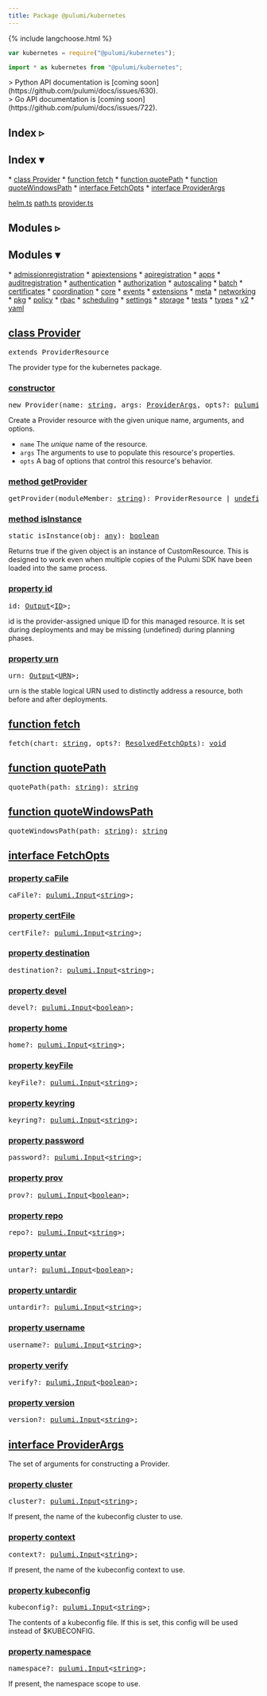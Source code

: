 ```yaml
---
title: Package @pulumi/kubernetes
---
```


<!-- WARNING: this page was generated by a tool. Do not edit it by hand. -->
<!-- To change it, please see https://github.com/pulumi/docs/tree/master/tools/tscdocgen. -->


{% include langchoose.html %}

```javascript
var kubernetes = require("@pulumi/kubernetes");
```

```typescript
import * as kubernetes from "@pulumi/kubernetes";
```

<div class="language-prologue-python"></div>
> Python API documentation is [coming soon](https://github.com/pulumi/docs/issues/630).

<div class="language-prologue-go"></div>
> Go API documentation is [coming soon](https://github.com/pulumi/docs/issues/722).


<div class="toggleVisible" markdown="1">
<div class="collapsed" markdown="1">
<h2 class="pdoc-module-header toggleButton" title="Click to show Index">Index ▹</h2>
</div>
<div class="expanded" markdown="1">
<h2 class="pdoc-module-header toggleButton" title="Click to hide Index">Index ▾</h2>
<div class="pdoc-module-contents" markdown="1">
* <a href="#Provider">class Provider</a>
* <a href="#fetch">function fetch</a>
* <a href="#quotePath">function quotePath</a>
* <a href="#quoteWindowsPath">function quoteWindowsPath</a>
* <a href="#FetchOpts">interface FetchOpts</a>
* <a href="#ProviderArgs">interface ProviderArgs</a>

<a href="https://github.com/pulumi/pulumi-kubernetes/blob/master/sdk/nodejs/helm.ts">helm.ts</a> <a href="https://github.com/pulumi/pulumi-kubernetes/blob/master/sdk/nodejs/path.ts">path.ts</a> <a href="https://github.com/pulumi/pulumi-kubernetes/blob/master/sdk/nodejs/provider.ts">provider.ts</a> 
</div>
</div>
</div>

<div class="toggleVisible" markdown="1">
<div class="collapsed" markdown="1">
<h2 class="pdoc-module-header toggleButton" title="Click to show Modules">Modules ▹</h2>
</div>
<div class="expanded" markdown="1">
<h2 class="pdoc-module-header toggleButton" title="Click to hide Modules">Modules ▾</h2>
<div class="pdoc-module-contents" markdown="1">
* <a href="admissionregistration">admissionregistration</a>
* <a href="apiextensions">apiextensions</a>
* <a href="apiregistration">apiregistration</a>
* <a href="apps">apps</a>
* <a href="auditregistration">auditregistration</a>
* <a href="authentication">authentication</a>
* <a href="authorization">authorization</a>
* <a href="autoscaling">autoscaling</a>
* <a href="batch">batch</a>
* <a href="certificates">certificates</a>
* <a href="coordination">coordination</a>
* <a href="core">core</a>
* <a href="events">events</a>
* <a href="extensions">extensions</a>
* <a href="meta">meta</a>
* <a href="networking">networking</a>
* <a href="pkg">pkg</a>
* <a href="policy">policy</a>
* <a href="rbac">rbac</a>
* <a href="scheduling">scheduling</a>
* <a href="settings">settings</a>
* <a href="storage">storage</a>
* <a href="tests">tests</a>
* <a href="types">types</a>
* <a href="v2">v2</a>
* <a href="yaml">yaml</a>
</div>
</div>
</div>

<h2 class="pdoc-module-header" id="Provider">
<a class="pdoc-member-name" href="https://github.com/pulumi/pulumi-kubernetes/blob/master/sdk/nodejs/provider.ts#L3368">class <b>Provider</b></a>
</h2>
<div class="pdoc-module-contents" markdown="1">
<pre class="highlight"><span class='kd'>extends</span> ProviderResource</pre>

The provider type for the kubernetes package.

<h3 class="pdoc-member-header" id="Provider-constructor">
<a class="pdoc-child-name" href="https://github.com/pulumi/pulumi-kubernetes/blob/master/sdk/nodejs/provider.ts#L3368"> <b>constructor</b></a>
</h3>
<div class="pdoc-member-contents" markdown="1">

<pre class="highlight"><span class='kd'></span><span class='kd'>new</span> Provider(name: <span class='kd'><a href='https://developer.mozilla.org/en-US/docs/Web/JavaScript/Reference/Global_Objects/String'>string</a></span>, args: <a href='#ProviderArgs'>ProviderArgs</a>, opts?: <a href='https://pulumi.io/reference/pkg/nodejs/@pulumi/pulumi/#ResourceOptions'>pulumi.ResourceOptions</a>)</pre>


Create a Provider resource with the given unique name, arguments, and options.

* `name` The _unique_ name of the resource.
* `args` The arguments to use to populate this resource&#39;s properties.
* `opts` A bag of options that control this resource&#39;s behavior.

</div>
<h3 class="pdoc-member-header" id="Provider-getProvider">
<a class="pdoc-child-name" href="https://github.com/pulumi/pulumi-kubernetes/blob/master/sdk/nodejs/node_modules/@pulumi/pulumi/resource.d.ts#L13">method <b>getProvider</b></a>
</h3>
<div class="pdoc-member-contents" markdown="1">

<pre class="highlight"><span class='kd'></span>getProvider(moduleMember: <span class='kd'><a href='https://developer.mozilla.org/en-US/docs/Web/JavaScript/Reference/Global_Objects/String'>string</a></span>): ProviderResource | <span class='kd'><a href='https://developer.mozilla.org/en-US/docs/Web/JavaScript/Reference/Global_Objects/undefined'>undefined</a></span></pre>

</div>
<h3 class="pdoc-member-header" id="Provider-isInstance">
<a class="pdoc-child-name" href="https://github.com/pulumi/pulumi-kubernetes/blob/master/sdk/nodejs/node_modules/@pulumi/pulumi/resource.d.ts#L85">method <b>isInstance</b></a>
</h3>
<div class="pdoc-member-contents" markdown="1">

<pre class="highlight"><span class='kd'>static </span>isInstance(obj: <span class='kd'><a href='https://www.typescriptlang.org/docs/handbook/basic-types.html#any'>any</a></span>): <span class='kd'><a href='https://developer.mozilla.org/en-US/docs/Web/JavaScript/Reference/Global_Objects/Boolean'>boolean</a></span></pre>


Returns true if the given object is an instance of CustomResource.  This is designed to work even when
multiple copies of the Pulumi SDK have been loaded into the same process.

</div>
<h3 class="pdoc-member-header" id="Provider-id">
<a class="pdoc-child-name" href="https://github.com/pulumi/pulumi-kubernetes/blob/master/sdk/nodejs/node_modules/@pulumi/pulumi/resource.d.ts#L80">property <b>id</b></a>
</h3>
<div class="pdoc-member-contents" markdown="1">
<pre class="highlight"><span class='kd'></span>id: <a href='https://pulumi.io/reference/pkg/nodejs/@pulumi/pulumi/#Output'>Output</a>&lt;<a href='https://pulumi.io/reference/pkg/nodejs/@pulumi/pulumi/#ID'>ID</a>&gt;;</pre>

id is the provider-assigned unique ID for this managed resource.  It is set during
deployments and may be missing (undefined) during planning phases.

</div>
<h3 class="pdoc-member-header" id="Provider-urn">
<a class="pdoc-child-name" href="https://github.com/pulumi/pulumi-kubernetes/blob/master/sdk/nodejs/node_modules/@pulumi/pulumi/resource.d.ts#L11">property <b>urn</b></a>
</h3>
<div class="pdoc-member-contents" markdown="1">
<pre class="highlight"><span class='kd'></span>urn: <a href='https://pulumi.io/reference/pkg/nodejs/@pulumi/pulumi/#Output'>Output</a>&lt;<a href='https://pulumi.io/reference/pkg/nodejs/@pulumi/pulumi/#URN'>URN</a>&gt;;</pre>

urn is the stable logical URN used to distinctly address a resource, both before and after
deployments.

</div>
</div>
<h2 class="pdoc-module-header" id="fetch">
<a class="pdoc-member-name" href="https://github.com/pulumi/pulumi-kubernetes/blob/master/sdk/nodejs/helm.ts#L324">function <b>fetch</b></a>
</h2>
<div class="pdoc-module-contents" markdown="1">

<pre class="highlight"><span class='kd'></span>fetch(chart: <span class='kd'><a href='https://developer.mozilla.org/en-US/docs/Web/JavaScript/Reference/Global_Objects/String'>string</a></span>, opts?: <a href='#ResolvedFetchOpts'>ResolvedFetchOpts</a>): <span class='kd'><a href='https://www.typescriptlang.org/docs/handbook/basic-types.html#void'>void</a></span></pre>

</div>
<h2 class="pdoc-module-header" id="quotePath">
<a class="pdoc-member-name" href="https://github.com/pulumi/pulumi-kubernetes/blob/master/sdk/nodejs/path.ts#L3">function <b>quotePath</b></a>
</h2>
<div class="pdoc-module-contents" markdown="1">

<pre class="highlight"><span class='kd'></span>quotePath(path: <span class='kd'><a href='https://developer.mozilla.org/en-US/docs/Web/JavaScript/Reference/Global_Objects/String'>string</a></span>): <span class='kd'><a href='https://developer.mozilla.org/en-US/docs/Web/JavaScript/Reference/Global_Objects/String'>string</a></span></pre>

</div>
<h2 class="pdoc-module-header" id="quoteWindowsPath">
<a class="pdoc-member-name" href="https://github.com/pulumi/pulumi-kubernetes/blob/master/sdk/nodejs/path.ts#L11">function <b>quoteWindowsPath</b></a>
</h2>
<div class="pdoc-module-contents" markdown="1">

<pre class="highlight"><span class='kd'></span>quoteWindowsPath(path: <span class='kd'><a href='https://developer.mozilla.org/en-US/docs/Web/JavaScript/Reference/Global_Objects/String'>string</a></span>): <span class='kd'><a href='https://developer.mozilla.org/en-US/docs/Web/JavaScript/Reference/Global_Objects/String'>string</a></span></pre>

</div>
<h2 class="pdoc-module-header" id="FetchOpts">
<a class="pdoc-member-name" href="https://github.com/pulumi/pulumi-kubernetes/blob/master/sdk/nodejs/helm.ts#L245">interface <b>FetchOpts</b></a>
</h2>
<div class="pdoc-module-contents" markdown="1">
<h3 class="pdoc-member-header" id="FetchOpts-caFile">
<a class="pdoc-child-name" href="https://github.com/pulumi/pulumi-kubernetes/blob/master/sdk/nodejs/helm.ts#L250">property <b>caFile</b></a>
</h3>
<div class="pdoc-member-contents" markdown="1">
<pre class="highlight"><span class='kd'></span>caFile?: <a href='https://pulumi.io/reference/pkg/nodejs/@pulumi/pulumi/#Input'>pulumi.Input</a>&lt;<span class='kd'><a href='https://developer.mozilla.org/en-US/docs/Web/JavaScript/Reference/Global_Objects/String'>string</a></span>&gt;;</pre>
</div>
<h3 class="pdoc-member-header" id="FetchOpts-certFile">
<a class="pdoc-child-name" href="https://github.com/pulumi/pulumi-kubernetes/blob/master/sdk/nodejs/helm.ts#L253">property <b>certFile</b></a>
</h3>
<div class="pdoc-member-contents" markdown="1">
<pre class="highlight"><span class='kd'></span>certFile?: <a href='https://pulumi.io/reference/pkg/nodejs/@pulumi/pulumi/#Input'>pulumi.Input</a>&lt;<span class='kd'><a href='https://developer.mozilla.org/en-US/docs/Web/JavaScript/Reference/Global_Objects/String'>string</a></span>&gt;;</pre>
</div>
<h3 class="pdoc-member-header" id="FetchOpts-destination">
<a class="pdoc-child-name" href="https://github.com/pulumi/pulumi-kubernetes/blob/master/sdk/nodejs/helm.ts#L260">property <b>destination</b></a>
</h3>
<div class="pdoc-member-contents" markdown="1">
<pre class="highlight"><span class='kd'></span>destination?: <a href='https://pulumi.io/reference/pkg/nodejs/@pulumi/pulumi/#Input'>pulumi.Input</a>&lt;<span class='kd'><a href='https://developer.mozilla.org/en-US/docs/Web/JavaScript/Reference/Global_Objects/String'>string</a></span>&gt;;</pre>
</div>
<h3 class="pdoc-member-header" id="FetchOpts-devel">
<a class="pdoc-child-name" href="https://github.com/pulumi/pulumi-kubernetes/blob/master/sdk/nodejs/helm.ts#L283">property <b>devel</b></a>
</h3>
<div class="pdoc-member-contents" markdown="1">
<pre class="highlight"><span class='kd'></span>devel?: <a href='https://pulumi.io/reference/pkg/nodejs/@pulumi/pulumi/#Input'>pulumi.Input</a>&lt;<span class='kd'><a href='https://developer.mozilla.org/en-US/docs/Web/JavaScript/Reference/Global_Objects/Boolean'>boolean</a></span>&gt;;</pre>
</div>
<h3 class="pdoc-member-header" id="FetchOpts-home">
<a class="pdoc-child-name" href="https://github.com/pulumi/pulumi-kubernetes/blob/master/sdk/nodejs/helm.ts#L279">property <b>home</b></a>
</h3>
<div class="pdoc-member-contents" markdown="1">
<pre class="highlight"><span class='kd'></span>home?: <a href='https://pulumi.io/reference/pkg/nodejs/@pulumi/pulumi/#Input'>pulumi.Input</a>&lt;<span class='kd'><a href='https://developer.mozilla.org/en-US/docs/Web/JavaScript/Reference/Global_Objects/String'>string</a></span>&gt;;</pre>
</div>
<h3 class="pdoc-member-header" id="FetchOpts-keyFile">
<a class="pdoc-child-name" href="https://github.com/pulumi/pulumi-kubernetes/blob/master/sdk/nodejs/helm.ts#L256">property <b>keyFile</b></a>
</h3>
<div class="pdoc-member-contents" markdown="1">
<pre class="highlight"><span class='kd'></span>keyFile?: <a href='https://pulumi.io/reference/pkg/nodejs/@pulumi/pulumi/#Input'>pulumi.Input</a>&lt;<span class='kd'><a href='https://developer.mozilla.org/en-US/docs/Web/JavaScript/Reference/Global_Objects/String'>string</a></span>&gt;;</pre>
</div>
<h3 class="pdoc-member-header" id="FetchOpts-keyring">
<a class="pdoc-child-name" href="https://github.com/pulumi/pulumi-kubernetes/blob/master/sdk/nodejs/helm.ts#L263">property <b>keyring</b></a>
</h3>
<div class="pdoc-member-contents" markdown="1">
<pre class="highlight"><span class='kd'></span>keyring?: <a href='https://pulumi.io/reference/pkg/nodejs/@pulumi/pulumi/#Input'>pulumi.Input</a>&lt;<span class='kd'><a href='https://developer.mozilla.org/en-US/docs/Web/JavaScript/Reference/Global_Objects/String'>string</a></span>&gt;;</pre>
</div>
<h3 class="pdoc-member-header" id="FetchOpts-password">
<a class="pdoc-child-name" href="https://github.com/pulumi/pulumi-kubernetes/blob/master/sdk/nodejs/helm.ts#L266">property <b>password</b></a>
</h3>
<div class="pdoc-member-contents" markdown="1">
<pre class="highlight"><span class='kd'></span>password?: <a href='https://pulumi.io/reference/pkg/nodejs/@pulumi/pulumi/#Input'>pulumi.Input</a>&lt;<span class='kd'><a href='https://developer.mozilla.org/en-US/docs/Web/JavaScript/Reference/Global_Objects/String'>string</a></span>&gt;;</pre>
</div>
<h3 class="pdoc-member-header" id="FetchOpts-prov">
<a class="pdoc-child-name" href="https://github.com/pulumi/pulumi-kubernetes/blob/master/sdk/nodejs/helm.ts#L286">property <b>prov</b></a>
</h3>
<div class="pdoc-member-contents" markdown="1">
<pre class="highlight"><span class='kd'></span>prov?: <a href='https://pulumi.io/reference/pkg/nodejs/@pulumi/pulumi/#Input'>pulumi.Input</a>&lt;<span class='kd'><a href='https://developer.mozilla.org/en-US/docs/Web/JavaScript/Reference/Global_Objects/Boolean'>boolean</a></span>&gt;;</pre>
</div>
<h3 class="pdoc-member-header" id="FetchOpts-repo">
<a class="pdoc-child-name" href="https://github.com/pulumi/pulumi-kubernetes/blob/master/sdk/nodejs/helm.ts#L269">property <b>repo</b></a>
</h3>
<div class="pdoc-member-contents" markdown="1">
<pre class="highlight"><span class='kd'></span>repo?: <a href='https://pulumi.io/reference/pkg/nodejs/@pulumi/pulumi/#Input'>pulumi.Input</a>&lt;<span class='kd'><a href='https://developer.mozilla.org/en-US/docs/Web/JavaScript/Reference/Global_Objects/String'>string</a></span>&gt;;</pre>
</div>
<h3 class="pdoc-member-header" id="FetchOpts-untar">
<a class="pdoc-child-name" href="https://github.com/pulumi/pulumi-kubernetes/blob/master/sdk/nodejs/helm.ts#L289">property <b>untar</b></a>
</h3>
<div class="pdoc-member-contents" markdown="1">
<pre class="highlight"><span class='kd'></span>untar?: <a href='https://pulumi.io/reference/pkg/nodejs/@pulumi/pulumi/#Input'>pulumi.Input</a>&lt;<span class='kd'><a href='https://developer.mozilla.org/en-US/docs/Web/JavaScript/Reference/Global_Objects/Boolean'>boolean</a></span>&gt;;</pre>
</div>
<h3 class="pdoc-member-header" id="FetchOpts-untardir">
<a class="pdoc-child-name" href="https://github.com/pulumi/pulumi-kubernetes/blob/master/sdk/nodejs/helm.ts#L273">property <b>untardir</b></a>
</h3>
<div class="pdoc-member-contents" markdown="1">
<pre class="highlight"><span class='kd'></span>untardir?: <a href='https://pulumi.io/reference/pkg/nodejs/@pulumi/pulumi/#Input'>pulumi.Input</a>&lt;<span class='kd'><a href='https://developer.mozilla.org/en-US/docs/Web/JavaScript/Reference/Global_Objects/String'>string</a></span>&gt;;</pre>
</div>
<h3 class="pdoc-member-header" id="FetchOpts-username">
<a class="pdoc-child-name" href="https://github.com/pulumi/pulumi-kubernetes/blob/master/sdk/nodejs/helm.ts#L276">property <b>username</b></a>
</h3>
<div class="pdoc-member-contents" markdown="1">
<pre class="highlight"><span class='kd'></span>username?: <a href='https://pulumi.io/reference/pkg/nodejs/@pulumi/pulumi/#Input'>pulumi.Input</a>&lt;<span class='kd'><a href='https://developer.mozilla.org/en-US/docs/Web/JavaScript/Reference/Global_Objects/String'>string</a></span>&gt;;</pre>
</div>
<h3 class="pdoc-member-header" id="FetchOpts-verify">
<a class="pdoc-child-name" href="https://github.com/pulumi/pulumi-kubernetes/blob/master/sdk/nodejs/helm.ts#L292">property <b>verify</b></a>
</h3>
<div class="pdoc-member-contents" markdown="1">
<pre class="highlight"><span class='kd'></span>verify?: <a href='https://pulumi.io/reference/pkg/nodejs/@pulumi/pulumi/#Input'>pulumi.Input</a>&lt;<span class='kd'><a href='https://developer.mozilla.org/en-US/docs/Web/JavaScript/Reference/Global_Objects/Boolean'>boolean</a></span>&gt;;</pre>
</div>
<h3 class="pdoc-member-header" id="FetchOpts-version">
<a class="pdoc-child-name" href="https://github.com/pulumi/pulumi-kubernetes/blob/master/sdk/nodejs/helm.ts#L247">property <b>version</b></a>
</h3>
<div class="pdoc-member-contents" markdown="1">
<pre class="highlight"><span class='kd'></span>version?: <a href='https://pulumi.io/reference/pkg/nodejs/@pulumi/pulumi/#Input'>pulumi.Input</a>&lt;<span class='kd'><a href='https://developer.mozilla.org/en-US/docs/Web/JavaScript/Reference/Global_Objects/String'>string</a></span>&gt;;</pre>
</div>
</div>
<h2 class="pdoc-module-header" id="ProviderArgs">
<a class="pdoc-member-name" href="https://github.com/pulumi/pulumi-kubernetes/blob/master/sdk/nodejs/provider.ts#L3390">interface <b>ProviderArgs</b></a>
</h2>
<div class="pdoc-module-contents" markdown="1">

The set of arguments for constructing a Provider.

<h3 class="pdoc-member-header" id="ProviderArgs-cluster">
<a class="pdoc-child-name" href="https://github.com/pulumi/pulumi-kubernetes/blob/master/sdk/nodejs/provider.ts#L3394">property <b>cluster</b></a>
</h3>
<div class="pdoc-member-contents" markdown="1">
<pre class="highlight"><span class='kd'></span>cluster?: <a href='https://pulumi.io/reference/pkg/nodejs/@pulumi/pulumi/#Input'>pulumi.Input</a>&lt;<span class='kd'><a href='https://developer.mozilla.org/en-US/docs/Web/JavaScript/Reference/Global_Objects/String'>string</a></span>&gt;;</pre>

If present, the name of the kubeconfig cluster to use.

</div>
<h3 class="pdoc-member-header" id="ProviderArgs-context">
<a class="pdoc-child-name" href="https://github.com/pulumi/pulumi-kubernetes/blob/master/sdk/nodejs/provider.ts#L3398">property <b>context</b></a>
</h3>
<div class="pdoc-member-contents" markdown="1">
<pre class="highlight"><span class='kd'></span>context?: <a href='https://pulumi.io/reference/pkg/nodejs/@pulumi/pulumi/#Input'>pulumi.Input</a>&lt;<span class='kd'><a href='https://developer.mozilla.org/en-US/docs/Web/JavaScript/Reference/Global_Objects/String'>string</a></span>&gt;;</pre>

If present, the name of the kubeconfig context to use.

</div>
<h3 class="pdoc-member-header" id="ProviderArgs-kubeconfig">
<a class="pdoc-child-name" href="https://github.com/pulumi/pulumi-kubernetes/blob/master/sdk/nodejs/provider.ts#L3402">property <b>kubeconfig</b></a>
</h3>
<div class="pdoc-member-contents" markdown="1">
<pre class="highlight"><span class='kd'></span>kubeconfig?: <a href='https://pulumi.io/reference/pkg/nodejs/@pulumi/pulumi/#Input'>pulumi.Input</a>&lt;<span class='kd'><a href='https://developer.mozilla.org/en-US/docs/Web/JavaScript/Reference/Global_Objects/String'>string</a></span>&gt;;</pre>

The contents of a kubeconfig file. If this is set, this config will be used instead of $KUBECONFIG.

</div>
<h3 class="pdoc-member-header" id="ProviderArgs-namespace">
<a class="pdoc-child-name" href="https://github.com/pulumi/pulumi-kubernetes/blob/master/sdk/nodejs/provider.ts#L3406">property <b>namespace</b></a>
</h3>
<div class="pdoc-member-contents" markdown="1">
<pre class="highlight"><span class='kd'></span>namespace?: <a href='https://pulumi.io/reference/pkg/nodejs/@pulumi/pulumi/#Input'>pulumi.Input</a>&lt;<span class='kd'><a href='https://developer.mozilla.org/en-US/docs/Web/JavaScript/Reference/Global_Objects/String'>string</a></span>&gt;;</pre>

If present, the namespace scope to use.

</div>
</div>
